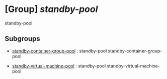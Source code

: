 # [Group] _standby-pool_

standby-pool

## Subgroups

- [standby-container-group-pool](/Commands/standby-pool/standby-container-group-pool/readme.md)
: standby-pool standby-container-group-pool

- [standby-virtual-machine-pool](/Commands/standby-pool/standby-virtual-machine-pool/readme.md)
: standby-pool standby-virtual-machine-pool
